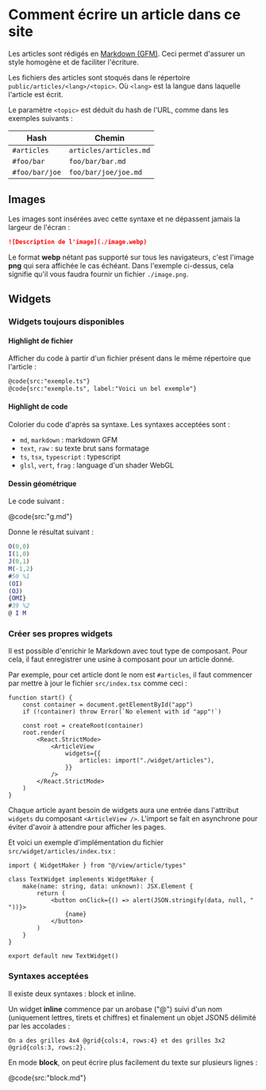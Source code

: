 # Comment écrire un article dans ce site

Les articles sont rédigés en [Markdown (GFM)](https://github.github.com/gfm/).
Ceci permet d'assurer un style homogène et de faciliter l'écriture.

Les fichiers des articles sont stoqués dans le répertoire
`public/articles/<lang>/<topic>`. Où `<lang>` est la langue dans laquelle
l'article est écrit.

Le paramètre `<topic>` est déduit du hash de l'URL, comme dans les exemples suivants :

| Hash | Chemin |
| ---- | ------ |
| `#articles` | `articles/articles.md` |
| `#foo/bar` | `foo/bar/bar.md` |
| `#foo/bar/joe` | `foo/bar/joe/joe.md` |

## Images

Les images sont insérées avec cette syntaxe et ne dépassent jamais
la largeur de l'écran :

```md
![Description de l'image](./image.webp)
```

Le format **webp** nétant pas supporté sur tous les navigateurs, c'est l'image
**png** qui sera affichée le cas échéant. Dans l'exemple ci-dessus, cela signifie
qu'il vous faudra fournir un fichier `./image.png`.

## Widgets

### Widgets toujours disponibles

#### Highlight de fichier

Afficher du code à partir d'un fichier présent dans le même répertoire que
l'article :

```md
@code{src:"exemple.ts"}
@code{src:"exemple.ts", label:"Voici un bel exemple"}
```

#### Highlight de code

Colorier du code d'après sa syntaxe. Les syntaxes acceptées sont :

* `md`, `markdown` : markdown GFM
* `text`, `raw` : su texte brut sans formatage
* `ts`, `tsx`, `typescript` : typescript
* `glsl`, `vert`, `frag` : language d'un shader WebGL

#### Dessin géométrique

Le code suivant :

@code{src:"g.md"}

Donne le résultat suivant :

```g
O(0,0)
I(1,0)
J(0,1)
M(-1,2)
#50 %1
(OI)
(OJ)
{OMI}
#39 %2
@ I M
```

### Créer ses propres widgets

Il est possible d'enrichir le Markdown avec tout type de composant.
Pour cela, il faut enregistrer une usine à composant pour un article donné.

Par exemple, pour cet article dont le nom est `#articles`, il faut commencer par
mettre à jour le fichier `src/index.tsx` comme ceci :

```tsx{label: "src/index.tsx"}
function start() {
    const container = document.getElementById("app")
    if (!container) throw Error(`No element with id "app"!`)

    const root = createRoot(container)
    root.render(
        <React.StrictMode>
            <ArticleView
                widgets={{
                    articles: import("./widget/articles"),
                }}
            />
        </React.StrictMode>
    )
}
```

Chaque article ayant besoin de widgets aura une entrée dans l'attribut `widgets` du
composant `<ArticleView />`. L'import se fait en asynchrone pour éviter d'avoir à
attendre pour afficher les pages.

Et voici un exemple d'implémentation du fichier `src/widget/articles/index.tsx` :

```tsx
import { WidgetMaker } from "@/view/article/types"

class TextWidget implements WidgetMaker {
    make(name: string, data: unknown): JSX.Element {
        return (
            <button onClick={() => alert(JSON.stringify(data, null, "  "))}>
                {name}
            </button>
        )
    }
}

export default new TextWidget()
```

### Syntaxes acceptées

Il existe deux syntaxes : block et inline.

Un widget **inline** commence par un arobase ("@") suivi d'un nom (uniquement lettres, tirets et chiffres) et finalement un objet JSON5 délimité par les accolades :

```raw
On a des grilles 4x4 @grid{cols:4, rows:4} et des grilles 3x2 @grid{cols:3, rows:2}.
```

En mode **block**, on peut écrire plus facilement du texte sur plusieurs lignes :

@code{src:"block.md"}

